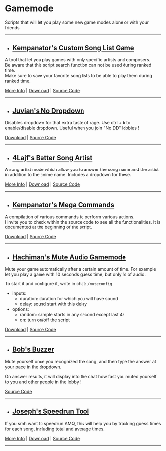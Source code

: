 # **Gamemode**

Scripts that will let you play some new game modes alone or with your friends

---

- ## <ins>Kempanator's Custom Song List Game</ins>

A tool that let you play games with only specific artists and composers.  
Be aware that this script search function can not be used during ranked time.  
Make sure to save your favorite song lists to be able to play them during ranked time.

[More Info](https://github.com/kempanator/amq-scripts#amq-custom-song-list-game) |
[Download](https://github.com/kempanator/amq-scripts/raw/main/amqCustomSongListGame.user.js) |
[Source Code](https://github.com/kempanator/amq-scripts/blob/main/amqCustomSongListGame.user.js)

---

- ## <ins>Juvian's No Dropdown</ins>

Disables dropdown for that extra taste of rage. Use ctrl + b to enable/disable dropdown. Useful when you join "No DD" lobbies !

[Download](https://github.com/amq-script-project/AMQ-Scripts/raw/master/gameplay/amqNoDropdown.user.js) |
[Source Code](https://github.com/amq-script-project/AMQ-Scripts/blob/master/gameplay/amqNoDropdown.user.js)

---

- ## <ins>4Lajf's Better Song Artist</ins>

A song artist mode which allow you to answer the song name and the artist in addition to the anime name. Includes a dropdown for these.

[More Info](https://github.com/4Lajf/amq-scripts#amqbettersongartistuserjs) |
[Download](https://github.com/4Lajf/amq-scripts/raw/main/amqBetterSongArtist.user.js) |
[Source Code](https://github.com/4Lajf/amq-scripts/blob/main/amqBetterSongArtist.user.js)

---

- ## <ins>Kempanator's Mega Commands</ins>

A compilation of various commands to perform various actions.  
I invite you to check within the source code to see all the functionalities. It is documented at the beginning of the script.

[Download](https://github.com/nyamu-amq/amq_scripts/raw/master/amqChatCommands.user.js) |
[Source Code](https://github.com/kempanator/amq-scripts/blob/main/amqMegaCommands.user.js)

---

- ## <ins>Hachiman's Mute Audio Gamemode</ins>

Mute your game automatically after a certain amount of time.
For example let you play a game with 10 seconds guess time, but only 1s of audio.

To start it and configure it, write in chat: `/muteconfig`

- inputs:
  - duration: duration for which you will have sound
  - delay: sound start with this delay
- options:
  - random: sample starts in any second except last 4s
  - on: turn on/off the script

[Download](https://github.com/Hachiman215/AMQ-scripts/raw/main/amqMuteConfigUI.user.js) |
[Source Code](https://github.com/Hachiman215/AMQ-scripts/blob/main/amqMuteConfigUI.user.js)

---

- ## <ins>Bob's Buzzer</ins>

Mute yourself once you recognized the song, and then type the answer at your pace in the dropdown.

On answer results, it will display into the chat how fast you muted yourself to you and other people in the lobby !

[Source Code](https://files.catbox.moe/lipeqk.js)

---

- ## <ins>Joseph's Speedrun Tool</ins>

If you smh want to speedrun AMQ, this will help you by tracking guess times for each song, including total and average times.

[More Info](https://github.com/joske2865/AMQ-Scripts#speedrun-amqspeedrunuserjs) |
[Download](https://github.com/joske2865/AMQ-Scripts/raw/master/amqSpeedrun.user.js) |
[Source Code](https://github.com/joske2865/AMQ-Scripts/blob/master/amqSpeedrun.user.js)

---
